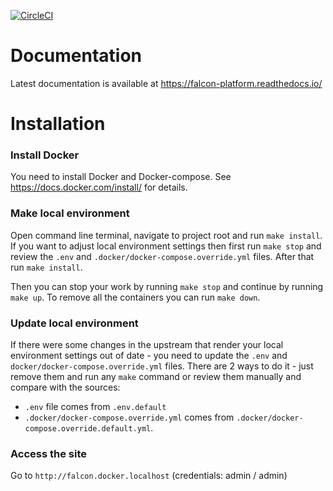 [![CircleCI](https://circleci.com/gh/systemseed/falcon/tree/master.svg?style=svg)](https://circleci.com/gh/systemseed/falcon/tree/master)

# Documentation
Latest documentation is available at https://falcon-platform.readthedocs.io/

# Installation

### Install Docker
You need to install Docker and Docker-compose.
See https://docs.docker.com/install/ for details.

### Make local environment
Open command line terminal, navigate to project root and run `make install`.
If you want to adjust local environment settings then first run `make stop`
and review the `.env` and `.docker/docker-compose.override.yml` files.
After that run `make install`.

Then you can stop your work by running `make stop` and continue by running
`make up`. To remove all the containers you can run `make down`.

### Update local environment
If there were some changes in the upstream that render your local environment
settings out of date - you need to update the `.env` and
`docker/docker-compose.override.yml` files. There are 2 ways to do it - just
remove them and run any `make` command or review them manually and compare with
the sources:
* `.env` file comes from `.env.default`
* `.docker/docker-compose.override.yml` comes from `.docker/docker-compose.override.default.yml`.

### Access the site
Go to `http://falcon.docker.localhost` (credentials: admin / admin)
